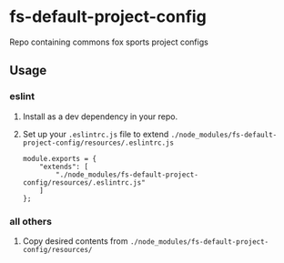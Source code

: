 # fs-default-project-config
Repo containing commons fox sports project configs

## Usage
### eslint
1. Install as a dev dependency in your repo.
2. Set up your `.eslintrc.js` file to extend `./node_modules/fs-default-project-config/resources/.eslintrc.js`

    ```
    module.exports = {
        "extends": [
            "./node_modules/fs-default-project-config/resources/.eslintrc.js"
        ]
    };
    ```

### all others
1. Copy desired contents from `./node_modules/fs-default-project-config/resources/`
